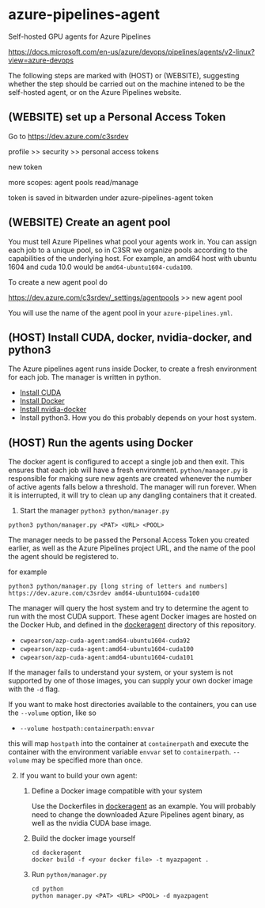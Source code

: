 # azure-pipelines-agent

Self-hosted GPU agents for Azure Pipelines

https://docs.microsoft.com/en-us/azure/devops/pipelines/agents/v2-linux?view=azure-devops

The following steps are marked with (HOST) or (WEBSITE), suggesting whether the step should be carried out on the machine intened to be the self-hosted agent, or on the Azure Pipelines website.

## (WEBSITE) set up a Personal Access Token

Go to https://dev.azure.com/c3srdev

profile >> security >> personal access tokens

new token

more scopes: agent pools read/manage

token is saved in bitwarden under azure-pipelines-agent token

## (WEBSITE) Create an agent pool

You must tell Azure Pipelines what pool your agents work in.
You can assign each job to a unique pool, so in C3SR we organize pools according to the capabilities of the underlying host.
For example, an amd64 host with ubuntu 1604 and cuda 10.0 would be `amd64-ubuntu1604-cuda100`.

To create a new agent pool do

https://dev.azure.com/c3srdev/_settings/agentpools >> new agent pool

You will use the name of the agent pool in your `azure-pipelines.yml`.

## (HOST) Install CUDA, docker, nvidia-docker, and python3

The Azure pipelines agent runs inside Docker, to create a fresh environment for each job.
The manager is written in python.

* [Install CUDA](https://developer.nvidia.com/cuda-downloads)
* [Install Docker](https://docs.docker.com/)
* [Install nvidia-docker](https://github.com/NVIDIA/nvidia-docker)
* Install python3. How you do this probably depends on your host system.


## (HOST) Run the agents using Docker

The docker agent is configured to accept a single job and then exit.
This ensures that each job will have a fresh environment.
`python/manager.py` is responsible for making sure new agents are created whenever the number of active agents falls below a threshold.
The manager will run forever.
When it is interrupted, it will try to clean up any dangling containers that it created.

1. Start the manager `python3 python/manager.py`

```
python3 python/manager.py <PAT> <URL> <POOL>
```

The manager needs to be passed the Personal Access Token you created earlier, as well as the Azure Pipelines project URL, and the name of the pool the agent should be registered to.

for example

```
python3 python/manager.py [long string of letters and numbers] https://dev.azure.com/c3srdev amd64-ubuntu1604-cuda100
```



The manager will query the host system and try to determine the agent to run with the most CUDA support.
These agent Docker images are hosted on the Docker Hub, and defined in the [dockeragent](dockeragent) directory of this repository.
* `cwpearson/azp-cuda-agent:amd64-ubuntu1604-cuda92`
* `cwpearson/azp-cuda-agent:amd64-ubuntu1604-cuda100`
* `cwpearson/azp-cuda-agent:amd64-ubuntu1604-cuda101`


If the manager fails to understand your system, or your system is not supported by one of those images, you can supply your own docker image with the `-d` flag.

If you want to make host directories available to the containers, you can use the `--volume` option, like so

* `--volume hostpath:containerpath:envvar`

this will map `hostpath` into the container at `containerpath` and execute the container with the environment variable `envvar` set to `containerpath`.
`--volume` may be specified more than once.


2. If you want to build your own agent:
    1. Define a Docker image compatible with your system

        Use the Dockerfiles in [dockeragent](dockeragent) as an example.
        You will probably need to change the downloaded Azure Pipelines agent binary, as well as the nvidia CUDA base image.

    2. Build the docker image yourself

        ```
        cd dockeragent
        docker build -f <your docker file> -t myazpagent .
        ```

    3. Run `python/manager.py`

        ```
        cd python
        python manager.py <PAT> <URL> <POOL> -d myazpagent
        ```
